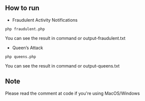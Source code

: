 ## How to run
- Fraudulent Activity Notifications
```
php fraudulent.php
```
You can see the result in command or output-fraudulent.txt

- Queen’s Attack
```
php queens.php
```
You can see the result in command or output-queens.txt

## Note
Please read the comment at code if you're using MacOS/Windows

